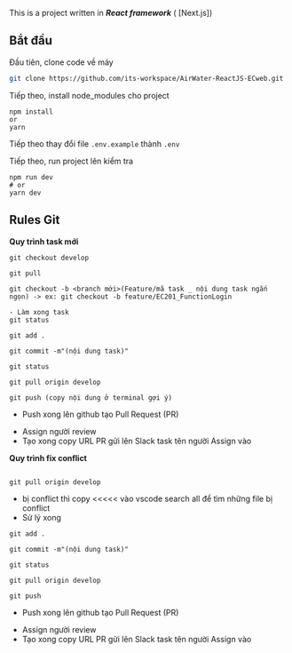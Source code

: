This is a project written in ***React framework*** ( [Next.js])

## Bắt đầu

Đầu tiên, clone code về máy

```bash
git clone https://github.com/its-workspace/AirWater-ReactJS-ECweb.git
```

Tiếp theo, install node_modules cho project

```
npm install
or
yarn
```

Tiếp theo thay đổi file `.env.example` thành `.env`

Tiếp theo, run project lên kiểm tra

```
npm run dev
# or
yarn dev
```

## Rules Git
 <strong>Quy trình task mới</strong>
```
git checkout develop

git pull

git checkout -b <branch mới>(Feature/mã task _ nội dung task ngắn ngọn) -> ex: git checkout -b feature/EC201_FunctionLogin

- Làm xong task
git status

git add .

git commit -m"(nội dung task)"

git status

git pull origin develop

git push (copy nội dung ở terminal gợi ý)

```
- Push xong lên github tạo Pull Request (PR)
 + Assign người review
 + Tạo xong copy URL PR gửi lên Slack task tên người Assign vào



 <strong>Quy trình fix conflict</strong>
```

git pull origin develop
```
- bị conflict thì copy <<<<< vào vscode search all để tìm những file bị conflict
- Sử lý xong
```
git add .

git commit -m"(nội dung task)"

git status

git pull origin develop

git push

```
- Push xong lên github tạo Pull Request (PR)
 + Assign người review
 + Tạo xong copy URL PR gửi lên Slack task tên người Assign vào

